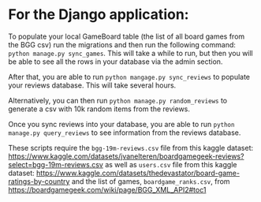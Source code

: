 # For the Django application:

To populate your local GameBoard table (the list of all board games from the BGG csv) run the migrations and then run the following command: `python manage.py sync_games`. This will take a while to run, but then you will be able to see all the rows in your database via the admin section. 

After that, you are able to run `python mangage.py sync_reviews` to populate your reviews database. This will take several hours. 

Alternatively, you can then run `python manage.py random_reviews` to generate a csv with 10k random items from the reviews. 

Once you sync reviews into your database, you are able to run `python manage.py query_reviews` to see information from the reviews database.

These scripts require the `bgg-19m-reviews.csv` file from this kaggle dataset: https://www.kaggle.com/datasets/jvanelteren/boardgamegeek-reviews?select=bgg-19m-reviews.csv
as well as `users.csv` file from this kaggle dataset: https://www.kaggle.com/datasets/thedevastator/board-game-ratings-by-country
and the list of games, `boardgame_ranks.csv`, from https://boardgamegeek.com/wiki/page/BGG_XML_API2#toc1
